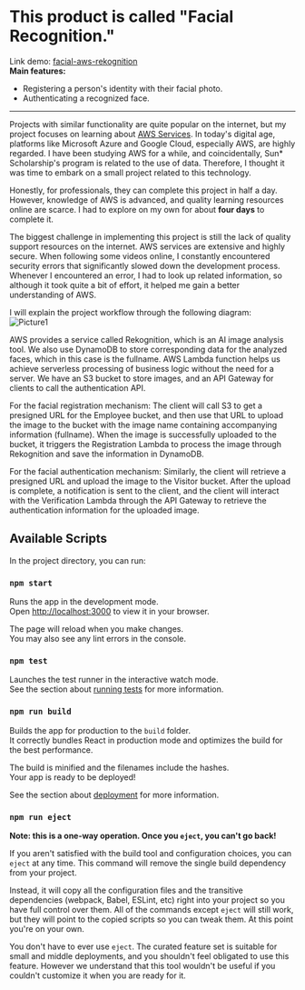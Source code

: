 # This product is called "Facial Recognition." #
Link demo: [facial-aws-rekognition](https://facial-aws-rekognition.vercel.app)<br>
**Main features:**

- Registering a person's identity with their facial photo.
- Authenticating a recognized face.
---
Projects with similar functionality are quite popular on the internet, but my project focuses on learning about <ins>AWS Services</ins>. In today's digital age, platforms like Microsoft Azure and Google Cloud, especially AWS, are highly regarded. I have been studying AWS for a while, and coincidentally, Sun* Scholarship's program is related to the use of data. Therefore, I thought it was time to embark on a small project related to this technology.

Honestly, for professionals, they can complete this project in half a day. However, knowledge of AWS is advanced, and quality learning resources online are scarce. I had to explore on my own for about **four days** to complete it.

The biggest challenge in implementing this project is still the lack of quality support resources on the internet. AWS services are extensive and highly secure. When following some videos online, I constantly encountered security errors that significantly slowed down the development process. Whenever I encountered an error, I had to look up related information, so although it took quite a bit of effort, it helped me gain a better understanding of AWS.

I will explain the project workflow through the following diagram:<br>
![Picture1](https://github.com/LongTCH/Facial-AWS-Rekognition/assets/104202148/aaab7ff5-7c39-4cf1-8170-47e958dcf6dc)

AWS provides a service called Rekognition, which is an AI image analysis tool. We also use DynamoDB to store corresponding data for the analyzed faces, which in this case is the fullname. AWS Lambda function helps us achieve serverless processing of business logic without the need for a server. We have an S3 bucket to store images, and an API Gateway for clients to call the authentication API.

For the facial registration mechanism: The client will call S3 to get a presigned URL for the Employee bucket, and then use that URL to upload the image to the bucket with the image name containing accompanying information (fullname). When the image is successfully uploaded to the bucket, it triggers the Registration Lambda to process the image through Rekognition and save the information in DynamoDB.

For the facial authentication mechanism: Similarly, the client will retrieve a presigned URL and upload the image to the Visitor bucket. After the upload is complete, a notification is sent to the client, and the client will interact with the Verification Lambda through the API Gateway to retrieve the authentication information for the uploaded image.
## Available Scripts

In the project directory, you can run:

### `npm start`

Runs the app in the development mode.\
Open [http://localhost:3000](http://localhost:3000) to view it in your browser.

The page will reload when you make changes.\
You may also see any lint errors in the console.

### `npm test`

Launches the test runner in the interactive watch mode.\
See the section about [running tests](https://facebook.github.io/create-react-app/docs/running-tests) for more information.

### `npm run build`

Builds the app for production to the `build` folder.\
It correctly bundles React in production mode and optimizes the build for the best performance.

The build is minified and the filenames include the hashes.\
Your app is ready to be deployed!

See the section about [deployment](https://facebook.github.io/create-react-app/docs/deployment) for more information.

### `npm run eject`

**Note: this is a one-way operation. Once you `eject`, you can't go back!**

If you aren't satisfied with the build tool and configuration choices, you can `eject` at any time. This command will remove the single build dependency from your project.

Instead, it will copy all the configuration files and the transitive dependencies (webpack, Babel, ESLint, etc) right into your project so you have full control over them. All of the commands except `eject` will still work, but they will point to the copied scripts so you can tweak them. At this point you're on your own.

You don't have to ever use `eject`. The curated feature set is suitable for small and middle deployments, and you shouldn't feel obligated to use this feature. However we understand that this tool wouldn't be useful if you couldn't customize it when you are ready for it.

